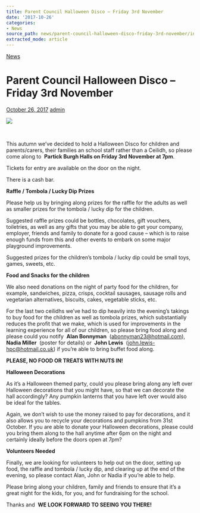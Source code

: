 ```yaml
---
title: Parent Council Halloween Disco – Friday 3rd November
date: '2017-10-26'
categories:
- News
source_path: news/parent-council-halloween-disco-friday-3rd-november/index.html
extracted_mode: article
---
```

[News](category/news/)

# Parent Council Halloween Disco – Friday 3rd November

[October 26, 2017](news/parent-council-halloween-disco-friday-3rd-november/) [admin](author/admin/)

[![](/assets/images/2017/10/Halloween-Party-218x300.jpg)](/assets/images/2017/10/Halloween-Party.jpg)

&nbsp;

This autumn we’ve decided to hold a Halloween Disco for children and parents/carers, their families an school staff rather than a Ceilidh, so please come along to&nbsp; **Partick Burgh Halls on Friday 3rd November at 7pm**.

Tickets for entry are available on the door on the night.

There is a cash bar.

**Raffle / Tombola / Lucky Dip Prizes**

Please help us by bringing along prizes for the raffle for the adults as well as smaller prizes for the tombola / lucky dip for the children.

Suggested raffle prizes could be bottles, chocolates, gift vouchers, toiletries, as well as any gifts that you may be able to get your company, employer, friends and family to donate for a good cause – which is to raise enough funds from this and other events to embark on some major playground improvements.

Suggested prizes for the children’s tombola / lucky dip could be small toys, games, sweets, etc.

**Food and Snacks for the children**

We also need donations on the night of party food for the children, for example, sandwiches, pizza, crisps, cocktail sausages, sausage rolls and vegetarian alternatives, biscuits, cakes, vegetable sticks, etc.

For the last two ceilidhs we’ve had to dip heavily into the evening’s takings to buy food for the children as well as tombola prizes, which substantially reduces the profit that we make, which is used for improvements in the learning experience for all of our children, so please bring food along and please could you notify&nbsp; **Alan Bonnyman** &nbsp;([abonnyman23@hotmail.com](mailto:abonnyman23@hotmail.com)),&nbsp;&nbsp; **Nadia Miller** &nbsp;(poster for details) or&nbsp; **John Lewis** &nbsp;([john.lewis-hpc@hotmail.co.uk](mailto:john.lewis-hpc@hotmail.co.uk)) if you’re able to bring buffet food along.

**PLEASE, NO FOOD OR TREATS WITH NUTS IN!**

**Halloween Decorations**

As it’s a Halloween themed party, could you please bring along any left over Halloween decorations that you might have, so that we can decorate the hall accordingly? Any pumpkin lanterns that you have left over would also be ideal for the tables.

Again, we don’t wish to use the money raised to pay for decorations, and it also allows you to recycle your decorations and pumpkins from 31st October. If you are able to donate your Halloween decorations, please could you bring them along to the hall anytime after 6pm on the night and certainly ideally before the doors open at 7pm?

**Volunteers Needed**

Finally, we are looking for volunteers to help out on the door, setting up food, the raffle and tombola / lucky dip, and clearing up at the end of the evening, so please contact Alan, John or&nbsp;Nadia if you’re able to help.

Please bring along your children, family and friends to ensure that it’s a great night for the kids, for you, and for fundraising for the school.

Thanks and&nbsp; **WE LOOK FORWARD TO SEEING YOU THERE!**

